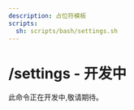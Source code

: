 ```yaml
---
description: 占位符模板
scripts:
  sh: scripts/bash/settings.sh
---
```


# /settings - 开发中

此命令正在开发中,敬请期待。

